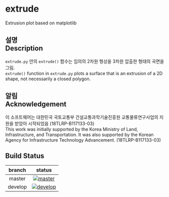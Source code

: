 # extrude
Extrusion plot based on matplotlib

## 설명<br>Description
`extrude.py` 안의 `extrude()` 함수는 임의의 2차원 형상을 3차원 압출한 형태의 곡면을 그림.<br>
`extrude()` function in `extrude.py` plots a surface that is an extrusion of a 2D shape, not necessarily a closed polygon.

## 알림<br>Acknowledgement

이 소프트웨어는 대한민국 국토교통부 건설교통과학기술진흥원 교통물류연구사업의 지원을 받았아 시작되었음 (18TLRP-B117133-03)<br>
This work was initially supported by the Korea Ministry of Land, Infrastructure, and Transportation. It was also supported by the Korean Agency for Infrastructure Technology Advancement. (18TLRP-B117133-03)


## Build Status

| branch | status |
|:------:|:------:|
| master | [![master](https://api.travis-ci.org/kangwonlee/extrude.svg?branch=master)](https://travis-ci.org/kangwonlee/extrude/branches) |
| develop | [![develop](https://api.travis-ci.org/kangwonlee/extrude.svg?branch=develop)](https://travis-ci.org/kangwonlee/extrude/branches) |
